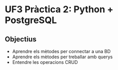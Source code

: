# UF3 Pràctica 2: Python + PostgreSQL
## Objectius
- Aprendre els mètodes per connectar a una BD
- Aprendre els mètodes per treballar amb querys
- Entendre les operacions CRUD

